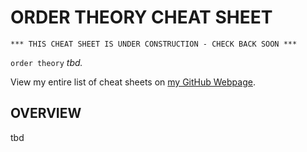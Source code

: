 # ORDER THEORY CHEAT SHEET

```
*** THIS CHEAT SHEET IS UNDER CONSTRUCTION - CHECK BACK SOON ***
```

`order theory` _tbd._

View my entire list of cheat sheets on
[my GitHub Webpage](https://jeffdecola.github.io/my-cheat-sheets/).

## OVERVIEW

tbd
